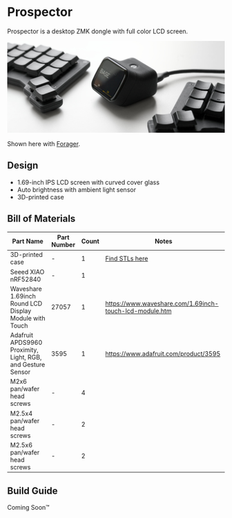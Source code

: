 # Prospector

Prospector is a desktop ZMK dongle with full color LCD screen.

![Prospector between split keyboards on white background](/docs/images/prospector_hero.jpg)

Shown here with [Forager](https://github.com/carrefinho/forager).

## Design

- 1.69-inch IPS LCD screen with curved cover glass
- Auto brightness with ambient light sensor
- 3D-printed case

## Bill of Materials

| Part Name | Part Number | Count | Notes |
| --------- | ----------- | ----- | ----- |
| 3D-printed case | - | 1 | [Find STLs here](./case/) |
| Seeed XIAO nRF52840 | - | 1 |  |
| Waveshare 1.69inch Round LCD Display Module with Touch | 27057 | 1 | https://www.waveshare.com/1.69inch-touch-lcd-module.htm |
| Adafruit APDS9960 Proximity, Light, RGB, and Gesture Sensor | 3595 | 1 | https://www.adafruit.com/product/3595 |
| M2x6 pan/wafer head screws | - | 4 |  |
| M2.5x4 pan/wafer head screws | - | 2 |  |
| M2.5x6 pan/wafer head screws | - | 2 |  |

## Build Guide

Coming Soon™